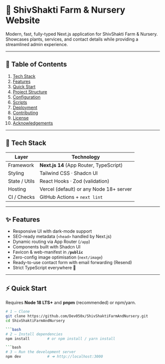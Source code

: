 # 🌱 ShivShakti Farm & Nursery Website

Modern, fast, fully-typed Next.js application for ShivShakti Farm & Nursery.  
Showcases plants, services, and contact details while providing a streamlined admin experience.

---

## 📑 Table of Contents
1. [Tech Stack](#-tech-stack)
2. [Features](#-features)
3. [Quick Start](#-quick-start)
4. [Project Structure](#-project-structure)
5. [Configuration](#-configuration)
6. [Scripts](#-scripts)
7. [Deployment](#-deployment)
8. [Contributing](#-contributing)
9. [License](#-license)
10. [Acknowledgements](#-acknowledgements)

---

## 🔧 Tech Stack

| Layer          | Technology                                    |
| -------------- | --------------------------------------------- |
| Framework      | **Next.js 14** (App Router, TypeScript)       |
| Styling        | Tailwind CSS · Shadcn UI                      |
| State / Utils  | React Hooks · Zod (validation)                |
| Hosting        | Vercel (default) or any Node 18+ server       |
| CI / Checks    | GitHub Actions + `next lint`                  |

---

## ✨ Features

- Responsive UI with dark-mode support  
- SEO-ready metadata (`<head>` handled by Next.js)  
- Dynamic routing via App Router (`/app`)  
- Components built with Shadcn UI  
- Favicon & web-manifest in **`/public`**  
- Zero-config image optimisation (`next/image`)  
- Ready-to-use contact form with email forwarding (Resend)  
- Strict TypeScript everywhere 📐  

---

## ⚡ Quick Start

Requires **Node 18 LTS+** and **pnpm** (recommended) or npm/yarn.

```bash
# 1 – Clone
git clone https://github.com/Dev050x/ShivShaktiFarmAndNursery.git
cd ShivShaktiFarmAndNursery

```bash
# 2 – Install dependencies
npm install        # or npm install / yarn install

```bash
# 3 – Run the development server
npm dev            # ➜ http://localhost:3000
